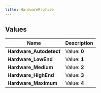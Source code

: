 ```yaml
---
title: HardwareProfile
---
```


## Values

| Name | Description |
| ---- | ----------- |
| **Hardware\_Autodetect** | Value: **0** |
| **Hardware\_LowEnd** | Value: **1** |
| **Hardware\_Medium** | Value: **2** |
| **Hardware\_HighEnd** | Value: **3** |
| **Hardware\_Maximum** | Value: **4** |

